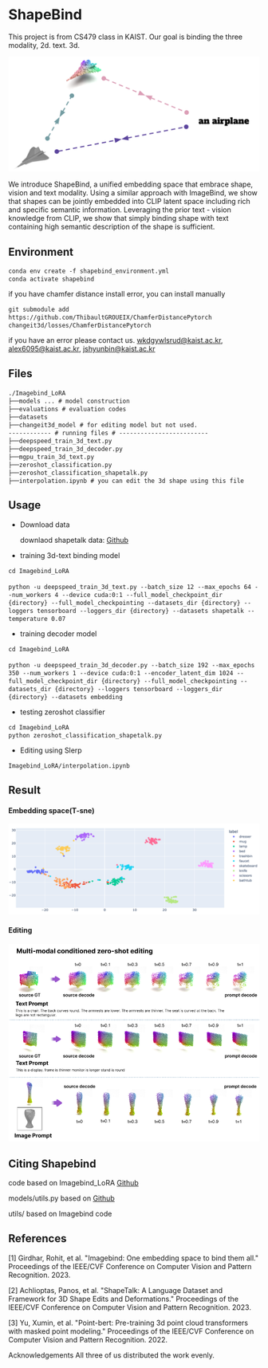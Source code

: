 # ShapeBind
This project is from CS479 class in KAIST. 
Our goal is binding the three modality, 2d. text. 3d. 

![edit](./images/shapebind2.png)

  We introduce ShapeBind, a unified embedding space that embrace shape, vision and text modality. Using a similar approach with ImageBind, we show that shapes can be jointly embedded into CLIP latent space including rich and specific semantic information. Leveraging the prior text - vision knowledge from CLIP, we show that simply binding shape with text containing high semantic description of the shape is sufficient.



## Environment
```
conda env create -f shapebind_environment.yml
conda activate shapebind
```
if you have chamfer distance install error, you can install manually 
```
git submodule add https://github.com/ThibaultGROUEIX/ChamferDistancePytorch changeit3d/losses/ChamferDistancePytorch
```
if you have an error please contact us. wkdgywlsrud@kaist.ac.kr, alex6095@kaist.ac.kr, jshyunbin@kaist.ac.kr

## Files 
```
./Imagebind_LoRA
├──models ... # model construction
├──evaluations # evaluation codes
├──datasets 
├──changeit3d_model # for editing model but not used.
------------ # running files # -------------------------
├──deepspeed_train_3d_text.py
├──deepspeed_train_3d_decoder.py
├──mgpu_train_3d_text.py
├──zeroshot_classification.py
├──zeroshot_classification_shapetalk.py
├──interpolation.ipynb # you can edit the 3d shape using this file
```

## Usage
* Download data

    downlaod shapetalk data: [Github](https://github.com/optas/changeit3d#shapetalk-dataset--rocket-)


* training 3d-text binding model
```
cd Imagebind_LoRA

python -u deepspeed_train_3d_text.py --batch_size 12 --max_epochs 64 --num_workers 4 --device cuda:0:1 --full_model_checkpoint_dir {directory} --full_model_checkpointing --datasets_dir {directory} --loggers tensorboard --loggers_dir {directory} --datasets shapetalk --temperature 0.07
```

* training decoder model
```
cd Imagebind_LoRA

python -u deepspeed_train_3d_decoder.py --batch_size 192 --max_epochs 350 --num_workers 1 --device cuda:0:1 --encoder_latent_dim 1024 --full_model_checkpoint_dir {directory} --full_model_checkpointing --datasets_dir {directory} --loggers tensorboard --loggers_dir {directory} --datasets embedding
```

* testing zeroshot classifier
```
cd Imagebind_LoRA
python zeroshot_classification_shapetalk.py
```

* Editing using Slerp
```
Imagebind_LoRA/interpolation.ipynb
```

## Result
#### Embedding space(T-sne)
![embed](./images/tsne.PNG)
#### Editing
![edit](./images/interpolation.png)


## Citing Shapebind
code based on Imagebind_LoRA [Github](https://github.com/fabawi/ImageBind-LoRA)

models/utils.py based on [Github](https://github.com/openai/point-e/blob/main/point_e/models/util.py)

utils/ based on Imagebind code




## References

[1] Girdhar, Rohit, et al. "Imagebind: One embedding space to bind them all." Proceedings of the IEEE/CVF Conference on Computer Vision and Pattern Recognition. 2023.

[2] Achlioptas, Panos, et al. "ShapeTalk: A Language Dataset and Framework for 3D Shape Edits and Deformations." Proceedings of the IEEE/CVF Conference on Computer Vision and Pattern Recognition. 2023.

[3] Yu, Xumin, et al. "Point-bert: Pre-training 3d point cloud transformers with masked point modeling." Proceedings of the IEEE/CVF Conference on Computer Vision and Pattern Recognition. 2022.

Acknowledgements
All three of us distributed the work evenly.

